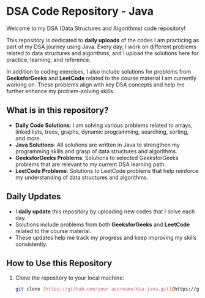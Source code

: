 # DSA Code Repository - Java

Welcome to my DSA (Data Structures and Algorithms) code repository! 

This repository is dedicated to **daily uploads** of the codes I am practicing as part of my DSA journey using Java. Every day, I work on different problems related to data structures and algorithms, and I upload the solutions here for practice, learning, and reference.

In addition to coding exercises, I also include solutions for problems from **GeeksforGeeks** and **LeetCode** related to the course material I am currently working on. These problems align with key DSA concepts and help me further enhance my problem-solving skills.

## What is in this repository?

- **Daily Code Solutions**: I am solving various problems related to arrays, linked lists, trees, graphs, dynamic programming, searching, sorting, and more.
- **Java Solutions**: All solutions are written in Java to strengthen my programming skills and grasp of data structures and algorithms.
- **GeeksforGeeks Problems**: Solutions to selected GeeksforGeeks problems that are relevant to my current DSA learning path.
- **LeetCode Problems**: Solutions to LeetCode problems that help reinforce my understanding of data structures and algorithms.

## Daily Updates

- I **daily update** this repository by uploading new codes that I solve each day.
- Solutions include problems from both **GeeksforGeeks** and **LeetCode** related to the course material.
- These updates help me track my progress and keep improving my skills consistently.

## How to Use this Repository

1. Clone the repository to your local machine:
   ```bash
   git clone [https://github.com/your-username/dsa-java.git](https://github.com/vishal-bhutekar21/Data-structure-and-algorithms-/)
